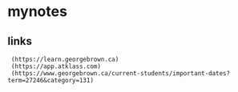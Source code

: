 # mynotes
## links
     (https://learn.georgebrown.ca)
     (https://app.atklass.com)
     (https://www.georgebrown.ca/current-students/important-dates?term=27246&category=131)
